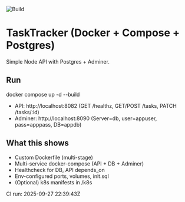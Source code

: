 ﻿![Build](https://github.com/petermatias2/tasktracker/actions/workflows/docker.yml/badge.svg)

# TaskTracker (Docker + Compose + Postgres)

Simple Node API with Postgres + Adminer.
## Run
docker compose up -d --build
- API: http://localhost:8082 (GET /healthz, GET/POST /tasks, PATCH /tasks/:id)
- Adminer: http://localhost:8090 (Server=db, user=appuser, pass=apppass, DB=appdb)

## What this shows
- Custom Dockerfile (multi-stage)
- Multi-service docker-compose (API + DB + Adminer)
- Healthcheck for DB, API depends_on
- Env-configured ports, volumes, init.sql
- (Optional) k8s manifests in /k8s


CI run: 2025-09-27 22:39:43Z
